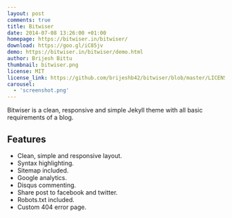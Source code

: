 ```yaml
---
layout: post
comments: true
title: Bitwiser
date: 2014-07-08 13:26:00 +01:00
homepage: https://bitwiser.in/bitwiser/
download: https://goo.gl/iC85jv
demo: https://bitwiser.in/bitwiser/demo.html
author: Brijesh Bittu
thumbnail: bitwiser.png
license: MIT
license_link: https://github.com/brijeshb42/bitwiser/blob/master/LICENSE
carousel:
  - 'screenshot.png'
---
```


Bitwiser is a clean, responsive and simple Jekyll theme with all basic requirements of a blog.

## Features

* Clean, simple and responsive layout.
* Syntax highlighting.
* Sitemap included.
* Google analytics.
* Disqus commenting.
* Share post to facebook and twitter.
* Robots.txt included.
* Custom 404 error page.
